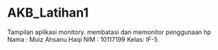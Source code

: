 # AKB_Latihan1
Tampilan aplikasi monitory. membatasi dan memonitor penggunaan hp
Nama : Muiz Ahsanu Haqi
NIM  : 10117199
Kelas: IF-5
